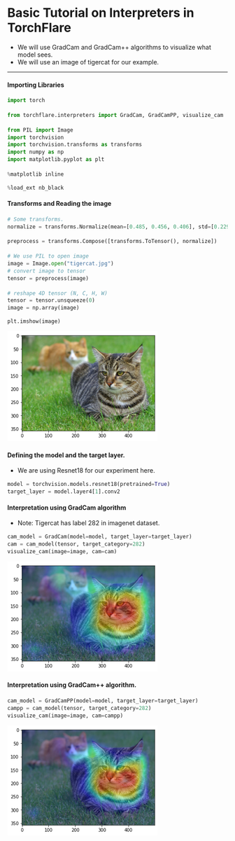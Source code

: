 # Basic Tutorial on Interpreters in TorchFlare
* We will use GradCam and GradCam++ algorithms to visualize what model sees.
* We will use an image of tigercat for our example.
***

#### Importing Libraries
``` python
import torch

from torchflare.interpreters import GradCam, GradCamPP, visualize_cam

from PIL import Image
import torchvision
import torchvision.transforms as transforms
import numpy as np
import matplotlib.pyplot as plt

%matplotlib inline
```


``` python
%load_ext nb_black
```


#### Transforms and Reading the image
``` python
# Some transforms.
normalize = transforms.Normalize(mean=[0.485, 0.456, 0.406], std=[0.229, 0.224, 0.225])

preprocess = transforms.Compose([transforms.ToTensor(), normalize])

# We use PIL to open image
image = Image.open("tigercat.jpg")
# convert image to tensor
tensor = preprocess(image)

# reshape 4D tensor (N, C, H, W)
tensor = tensor.unsqueeze(0)
image = np.array(image)
```





``` python
plt.imshow(image)
```










![png](Cam-Tutorials_files/Cam-Tutorials_3_1.png)





#### Defining the model and the target layer.
* We are using Resnet18 for our experiment here.
``` python
model = torchvision.models.resnet18(pretrained=True)
target_layer = model.layer4[1].conv2
```

#### Interpretation using GradCam algorithm
* Note: Tigercat has label 282 in imagenet dataset.
``` python
cam_model = GradCam(model=model, target_layer=target_layer)
cam = cam_model(tensor, target_category=282)
visualize_cam(image=image, cam=cam)
```



![png](Cam-Tutorials_files/Cam-Tutorials_5_0.png)






#### Interpretation using GradCam++ algorithm.
``` python
cam_model = GradCamPP(model=model, target_layer=target_layer)
campp = cam_model(tensor, target_category=282)
visualize_cam(image=image, cam=campp)
```



![png](Cam-Tutorials_files/Cam-Tutorials_6_0.png)
